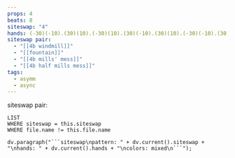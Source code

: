 ```yaml
---
props: 4
beats: 8
siteswap: "4"
hands: (-30)(-10).(30)(10).(-30)(10).(30)(-10).(30)(10).(-30)(-10).(30)(-10).(-30)(10).
siteswap pair:
  - "[[4b windmill]]"
  - "[[fountain]]"
  - "[[4b mills' mess]]"
  - "[[4b half mills mess]]"
tags:
  - asymm
  - async
---
```


siteswap pair:
```dataview
LIST
WHERE siteswap = this.siteswap
WHERE file.name != this.file.name
```
```dataviewjs
dv.paragraph("```siteswap\npattern: " + dv.current().siteswap + "\nhands: " + dv.current().hands + "\ncolors: mixed\n```");
```
